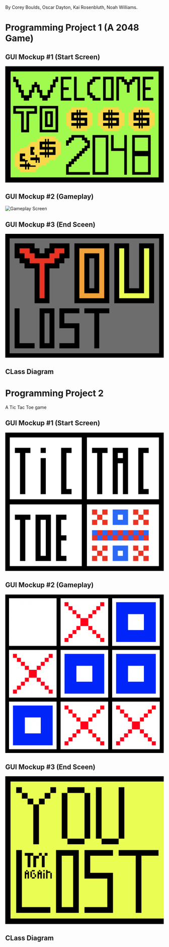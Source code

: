 By Corey Boulds, Oscar Dayton, Kai Rosenbluth, Noah Williams. 


# Programming Project 1 (A 2048 Game) 


## GUI Mockup #1 (Start Screen) 
![Start Screen](https://github.com/Kair12345/GroupProject/blob/gh-pages/Images/2048TitleScreen.png?raw=true)

## GUI Mockup #2 (Gameplay) 
![Gameplay Screen]()

## GUI Mockup #3 (End Sceen) 
![End Screen](https://github.com/Kair12345/GroupProject/blob/gh-pages/Images/2048YouLost.png?raw=true)

## CLass Diagram 







# Programming Project 2


A Tic Tac Toe game


## GUI Mockup #1 (Start Screen)  
![Start Screen](https://github.com/Kair12345/GroupProject/blob/gh-pages/Images/TicTacToeTitelScreen.png?raw=true)

## GUI Mockup #2 (Gameplay) 
![Gameplay Screen](https://github.com/Kair12345/GroupProject/blob/gh-pages/Images/TicTacToeGameplay.png?raw=true)

## GUI Mockup #3 (End Sceen) 
![End Screen](https://github.com/Kair12345/GroupProject/blob/gh-pages/Images/TicTacToeYouLost.png?raw=true)

## CLass Diagram 
